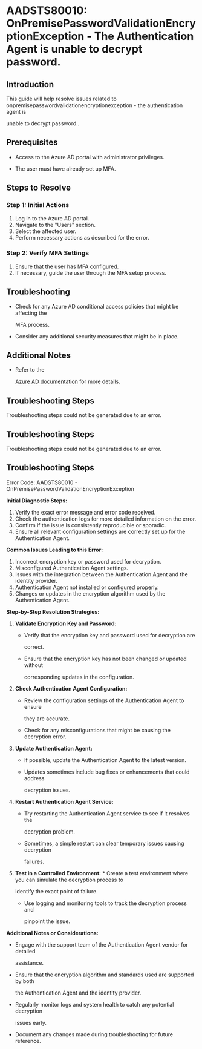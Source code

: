 # AADSTS80010: OnPremisePasswordValidationEncryptionException - The Authentication Agent is unable to decrypt password.


## Introduction

This guide will help resolve issues related to
onpremisepasswordvalidationencryptionexception - the authentication agent is

unable to decrypt password..


## Prerequisites


* Access to the Azure AD portal with administrator privileges.

* The user must have already set up MFA.


## Steps to Resolve


### Step 1: Initial Actions

1. Log in to the Azure AD portal.
2. Navigate to the "Users" section.
3. Select the affected user.
4. Perform necessary actions as described for the error.


### Step 2: Verify MFA Settings

1. Ensure that the user has MFA configured.
2. If necessary, guide the user through the MFA setup process.


## Troubleshooting


* Check for any Azure AD conditional access policies that might be affecting the

  MFA process.

* Consider any additional security measures that might be in place.


## Additional Notes


* Refer to the

  [Azure AD 
documentation](https://learn.microsoft.com/en-us/azure/active-directory/)
  for more details.


## Troubleshooting Steps

Troubleshooting steps could not be generated due to an error.


## Troubleshooting Steps

Troubleshooting steps could not be generated due to an error.


## Troubleshooting Steps

Error Code: AADSTS80010 - OnPremisePasswordValidationEncryptionException

**Initial Diagnostic Steps:** 

1. Verify the exact error message and error code received.
2. Check the authentication logs for more detailed information on the error.
3. Confirm if the issue is consistently reproducible or sporadic.
4. Ensure all relevant configuration settings are correctly set up for the
   Authentication Agent.

**Common Issues Leading to this Error:** 

1. Incorrect encryption key or password used for decryption.
2. Misconfigured Authentication Agent settings.
3. Issues with the integration between the Authentication Agent and the identity
   provider.
4. Authentication Agent not installed or configured properly.
5. Changes or updates in the encryption algorithm used by the Authentication
   Agent.

**Step-by-Step Resolution Strategies:** 

1. **Validate Encryption Key and Password:** 

   * Verify that the encryption key and password used for decryption are

     correct.
   * Ensure that the encryption key has not been changed or updated without

     corresponding updates in the configuration.

2. **Check Authentication Agent Configuration:** 

   * Review the configuration settings of the Authentication Agent to ensure

     they are accurate.
   * Check for any misconfigurations that might be causing the decryption error.

3. **Update Authentication Agent:** 

   * If possible, update the Authentication Agent to the latest version.

   * Updates sometimes include bug fixes or enhancements that could address

     decryption issues.

4. **Restart Authentication Agent Service:** 

   * Try restarting the Authentication Agent service to see if it resolves the

     decryption problem.
   * Sometimes, a simple restart can clear temporary issues causing decryption

     failures.

5. **Test in a Controlled Environment:**    * Create a test environment where 
you can simulate the decryption process to

     identify the exact point of failure.
   * Use logging and monitoring tools to track the decryption process and

     pinpoint the issue.

**Additional Notes or Considerations:**


* Engage with the support team of the Authentication Agent vendor for detailed

  assistance.

* Ensure that the encryption algorithm and standards used are supported by both

  the Authentication Agent and the identity provider.

* Regularly monitor logs and system health to catch any potential decryption

  issues early.

* Document any changes made during troubleshooting for future reference.